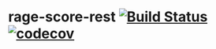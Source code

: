 rage-score-rest [![Build Status](https://travis-ci.org/thunderhook/rage-score-rest.svg?branch=master)](https://travis-ci.org/thunderhook/rage-score-rest) [![codecov](https://codecov.io/gh/thunderhook/rage-score-rest/branch/master/graph/badge.svg)](https://codecov.io/gh/thunderhook/rage-score-rest)
==